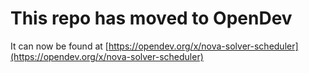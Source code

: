 # This repo has moved to OpenDev

It can now be found at [https://opendev.org/x/nova-solver-scheduler](https://opendev.org/x/nova-solver-scheduler)
